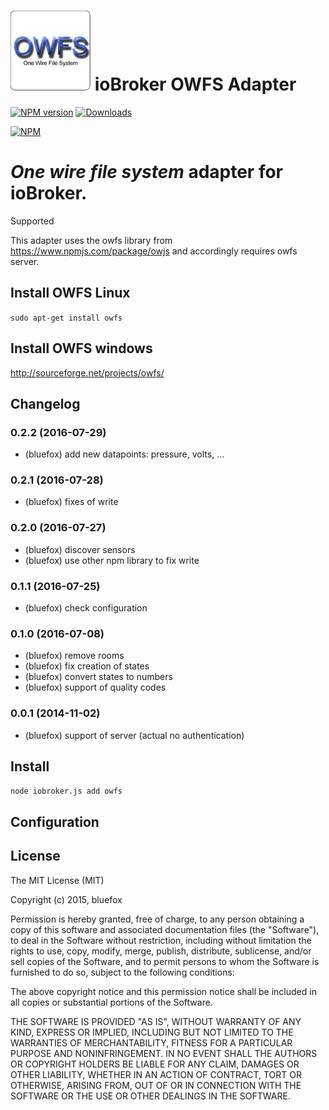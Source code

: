 ![Logo](admin/owfs.png)
ioBroker OWFS Adapter
==============

[![NPM version](http://img.shields.io/npm/v/iobroker.owfs.svg)](https://www.npmjs.com/package/iobroker.owfs)
[![Downloads](https://img.shields.io/npm/dm/iobroker.owfs.svg)](https://www.npmjs.com/package/iobroker.owfs)

[![NPM](https://nodei.co/npm/iobroker.owfs.png?downloads=true)](https://nodei.co/npm/iobroker.owfs/)


# *One wire file system* adapter for ioBroker.

Supported

This adapter uses the owfs library from https://www.npmjs.com/package/owjs and accordingly requires owfs server.

## Install OWFS Linux
```sudo apt-get install owfs```

## Install OWFS windows
http://sourceforge.net/projects/owfs/

## Changelog
### 0.2.2 (2016-07-29)
* (bluefox) add new datapoints: pressure, volts, ...

### 0.2.1 (2016-07-28)
* (bluefox) fixes of write

### 0.2.0 (2016-07-27)
* (bluefox) discover sensors
* (bluefox) use other npm library to fix write

### 0.1.1 (2016-07-25)
* (bluefox) check configuration

### 0.1.0 (2016-07-08)
* (bluefox) remove rooms
* (bluefox) fix creation of states
* (bluefox) convert states to numbers
* (bluefox) support of quality codes

### 0.0.1 (2014-11-02)
* (bluefox) support of server (actual no authentication)

## Install

```node iobroker.js add owfs```

## Configuration

## License

The MIT License (MIT)

Copyright (c) 2015, bluefox

Permission is hereby granted, free of charge, to any person obtaining a copy
of this software and associated documentation files (the "Software"), to deal
in the Software without restriction, including without limitation the rights
to use, copy, modify, merge, publish, distribute, sublicense, and/or sell
copies of the Software, and to permit persons to whom the Software is
furnished to do so, subject to the following conditions:

The above copyright notice and this permission notice shall be included in
all copies or substantial portions of the Software.

THE SOFTWARE IS PROVIDED "AS IS", WITHOUT WARRANTY OF ANY KIND, EXPRESS OR
IMPLIED, INCLUDING BUT NOT LIMITED TO THE WARRANTIES OF MERCHANTABILITY,
FITNESS FOR A PARTICULAR PURPOSE AND NONINFRINGEMENT. IN NO EVENT SHALL THE
AUTHORS OR COPYRIGHT HOLDERS BE LIABLE FOR ANY CLAIM, DAMAGES OR OTHER
LIABILITY, WHETHER IN AN ACTION OF CONTRACT, TORT OR OTHERWISE, ARISING FROM,
OUT OF OR IN CONNECTION WITH THE SOFTWARE OR THE USE OR OTHER DEALINGS IN
THE SOFTWARE.

